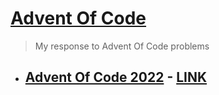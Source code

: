 # [Advent Of Code](https://adventofcode.com/)

> My response to Advent Of Code problems

- ## [Advent Of Code 2022](./2022/) - [LINK](https://adventofcode.com/2022)